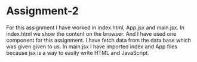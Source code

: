 # Assignment-2
For this assignment I have worked in index.html, App.jsx and main.jsx.
In index.html we show the content on the browser. And I have used one component for this assignment. I have fetch data from the data base which was given given to us. In main.jsx I have imported index and App files because jsx is a way to easily write HTML and JavaScript.
